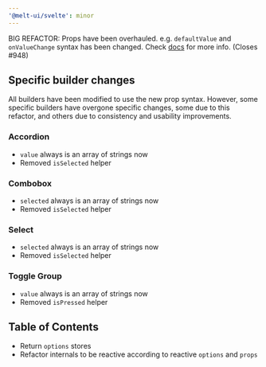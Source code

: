 ```yaml
---
'@melt-ui/svelte': minor
---
```


BIG REFACTOR: Props have been overhauled. e.g. `defaultValue` and `onValueChange` syntax has been changed. Check [docs](https://melt-ui.com/docs) for more info. (Closes #948)

## Specific builder changes

All builders have been modified to use the new prop syntax. However, some specific builders have overgone specific changes, some due to this refactor, and others due to consistency and usability improvements.

### Accordion 
- `value` always is an array of strings now
- Removed `isSelected` helper

### Combobox
- `selected` always is an array of strings now
- Removed `isSelected` helper

### Select
- `selected` always is an array of strings now
- Removed `isSelected` helper

### Toggle Group
- `value` always is an array of strings now
- Removed `isPressed` helper

## Table of Contents
- Return `options` stores
- Refactor internals to be reactive according to reactive `options` and `props`